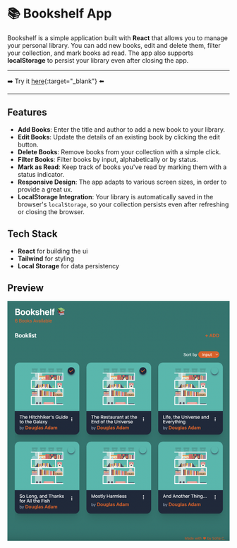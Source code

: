 # 📚 Bookshelf App

Bookshelf is a simple application built with **React** that allows you to manage your personal library. You can add new books, edit and delete them, filter your collection, and mark books ad read. The app also supports **localStorage** to persist your library even after closing the app.

---
➡️ Try it [here](https://mybookshelfy.netlify.app/){:target="_blank"} ⬅️

---

## Features

- **Add Books**: Enter the title and author to add a new book to your library.
- **Edit Books**: Update the details of an existing book by clicking the edit button.
- **Delete Books**: Remove books from your collection with a simple click.
- **Filter Books**: Filter books by input, alphabetically or by status.
- **Mark as Read**: Keep track of books you've read by marking them with a status indicator.
- **Responsive Design**: The app adapts to various screen sizes, in order to provide a great ux.
- **LocalStorage Integration**: Your library is automatically saved in the browser's `localStorage`, so your collection persists even after refreshing or closing the browser.

## Tech Stack

- **React** for building the ui
- **Tailwind** for styling
- **Local Storage** for data persistency


## Preview

![preview](./public/preview.png)
